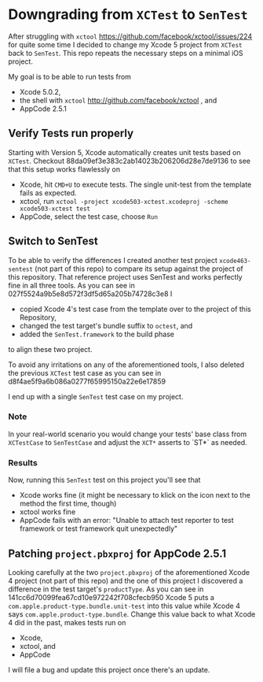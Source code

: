 # Downgrading from `XCTest` to `SenTest`

After struggling with `xctool` https://github.com/facebook/xctool/issues/224 for quite some time I decided to change my Xcode 5 project from `XCTest` back to `SenTest`. This repo repeats the necessary steps on a minimal iOS project.

My goal is to be able to run tests from
 
- Xcode 5.0.2,
- the shell with `xctool` http://github.com/facebook/xctool , and
- AppCode 2.5.1 

## Verify Tests run properly

Starting with Version 5, Xcode automatically creates unit tests based on `XCTest`. Checkout 88da09ef3e383c2ab14023b206206d28e7de9136 to see that this setup works flawlessly on

- Xcode, hit `CMD+U` to execute tests. The single unit-test from the template fails as expected.
- xctool, run `xctool -project xcode503-xctest.xcodeproj -scheme xcode503-xctest test`
- AppCode, select the test case, choose `Run`

## Switch to SenTest

To be able to verify the differences I created another test project `xcode463-sentest` (not part of this repo) to compare its setup against the project of this repository. That reference project uses SenTest and works perfectly fine in all three tools. As you can see in 027f5524a9b5e8d572f3df5d65a205b74728c3e8 I

- copied Xcode 4's test case from the template over to the project of this Repository,
- changed the test target's bundle suffix to `octest`, and
- added the `SenTest.framework` to the build phase

to align these two project.

To avoid any irritations on any of the aforementioned tools, I also deleted the previous `XCTest` test case as you can see in d8f4ae5f9a6b086a0277f65995150a22e6e17859

I end up with a single `SenTest` test case on my project.

### Note
In your real-world scenario you would change your tests' base class from `XCTestCase` to `SenTestCase` and adjust the `XCT*` asserts to ´ST*` as needed.

### Results

Now, running this `SenTest` test on this project you'll see that

- Xcode works fine (it might be necessary to klick on the icon next to the method the first time, though)
- xctool works fine
- AppCode fails with an error: "Unable to attach test reporter to test framework or test framework quit unexpectedly"

## Patching `project.pbxproj` for AppCode 2.5.1

Looking carefully at the two `project.pbxproj` of the aforementioned Xcode 4 project (not part of this repo) and the one of this project I discovered a difference in the test target's `productType`. As you can see in 141cc6d70099fea67cd10e972242f708cfecb950 Xcode 5 puts a `com.apple.product-type.bundle.unit-test` into this value while Xcode 4 says `com.apple.product-type.bundle`. Change this value back to what Xcode 4 did in the past, makes tests run on

- Xcode,
- xctool, and
- AppCode

I will file a bug and update this project once there's an update.
